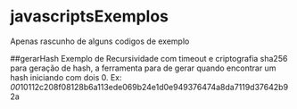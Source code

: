 # javascriptsExemplos
Apenas rascunho de alguns codigos de exemplo


##gerarHash
Exemplo de Recursividade com timeout e criptografia sha256 para geração de hash, a ferramenta para de gerar quando encontrar um hash iniciando com dois 0. Ex: *00*10112c208f08128b6a113ede069b24e1d0e949376474a8da7119d37642b92a
